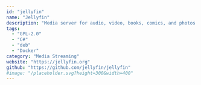 ```yaml
---
id: "jellyfin"
name: "Jellyfin"
description: "Media server for audio, video, books, comics, and photos with a sleek interface and robust transcoding capabilities. Almost all modern platforms have clients, including Roku, Android TV, iOS, and Kodi."
tags:
  - "GPL-2.0"
  - "C#"
  - "deb"
  - "Docker"
category: "Media Streaming"
website: "https://jellyfin.org"
github: "https://github.com/jellyfin/jellyfin"
#image: "/placeholder.svg?height=300&width=400"
---
```


